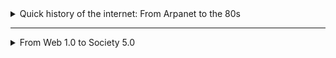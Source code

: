 <details>
  <summary>Quick history of the internet: From Arpanet to the 80s</summary>
  
<br>

The history of the Internet began in the 1960s with the `ARPANET`, a US project created by the Advanced Research Project Agency (ARPA) in response to the Cold War arms race.

A key innovation was the shift to `packet switching`, which breaks data into small pieces for more robust and efficient transmissions. The fist ARPANET node was established in 1969.

During the 1970s, the network expanded, `email` was invented, and a public demo in 1972 sparked wilder interest, leadning to a "wild west" period of many incompatible networks.

The turning point came in the early 1980s when ARPANET officially adopted the `RCP/IP` protocol, creating a universal standard for communication. This, combined with the formation of large educational networks, set the stage for the modern Internet.

The era culminated in `1989` with the launch of the first commercial `Internet Service provider (ISP)` in the US, making the network publicly accessible and leadning to its exponential growth.

</details>

---

<details>

  <summary>From Web 1.0 to Society 5.0</summary>

- `Web 1.0 (The Read-only Web)`: Starting aroubd 1990 wiht Tim Berners-Lee's invention, this era was characterized by static web pages created by a small group of developers. The primary focus was on oublishing ang accesiing information, not user interaction.

<br>

</details>
